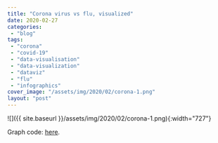 ```yaml
---
title: "Corona virus vs flu, visualized"
date: 2020-02-27
categories: 
 - "blog"
tags: 
 - "corona"
 - "covid-19"
 - "data-visualisation"
 - "data-visualization"
 - "dataviz"
 - "flu"
 - "infographics"
cover_image: "/assets/img/2020/02/corona-1.png"
layout: "post"
---
```


![]({{ site.baseurl }}/assets/img/2020/02/corona-1.png){:width="727"}

Graph code: [here](https://gist.github.com/bgbg/ae80e1e9a83a9d220cd4ff59b3e682ab).
